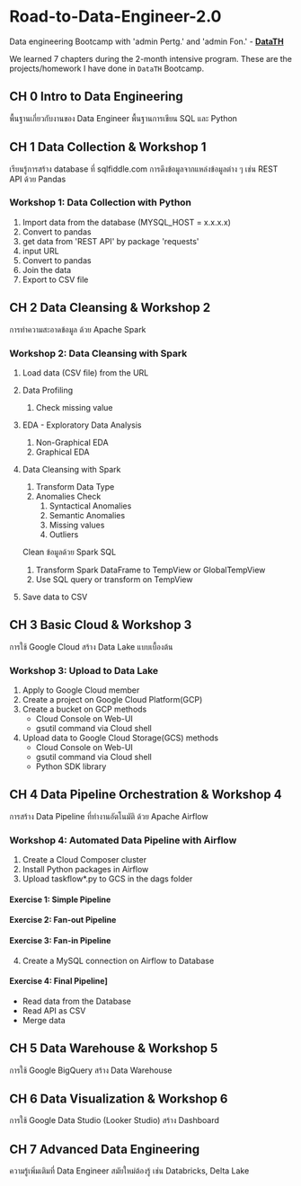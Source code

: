 # Road-to-Data-Engineer-2.0

Data engineering Bootcamp with 'admin Pertg.' and 'admin Fon.' - **[DataTH](https://school.datath.com/)**

We learned 7 chapters during the 2-month intensive program. These are the projects/homework I have done in `DataTH` Bootcamp.

## CH 0 Intro to Data Engineering
พื้นฐานเกี่ยวกับงานของ Data Engineer
พื้นฐานการเขียน SQL และ Python
  
## CH 1 Data Collection & Workshop 1
เรียนรู้การสร้าง database ที่ sqlfiddle.com 
การดึงข้อมูลจากแหล่งข้อมูลต่าง ๆ เช่น REST API ด้วย Pandas 
### Workshop 1: Data Collection with Python 
1. Import data from the database (MYSQL_HOST = x.x.x.x) 
2. Convert to pandas 
3. get data from 'REST API' by package 'requests' 
4. input URL 
5. Convert to pandas 
6. Join the data 
7. Export to CSV file
    
## CH 2 Data Cleansing & Workshop 2
การทำความสะอาดข้อมูล ด้วย Apache Spark 
### Workshop 2: Data Cleansing with Spark 
1. Load data (CSV file) from the URL 
2. Data Profiling
    1. Check missing value
3. EDA - Exploratory Data Analysis
    1. Non-Graphical EDA
    2. Graphical EDA
4. Data Cleansing with Spark
    1. Transform Data Type
    2. Anomalies Check
       1. Syntactical Anomalies 
       2. Semantic Anomalies 
       3. Missing values 
       4. Outliers

    Clean ข้อมูลด้วย Spark SQL
   1. Transform Spark DataFrame to TempView or GlobalTempView
   2. Use SQL query or transform on TempView
6. Save data to CSV

## CH 3 Basic Cloud & Workshop 3
การใช้ Google Cloud สร้าง Data Lake แบบเบื้องต้น
### Workshop 3: Upload to Data Lake
1. Apply to Google Cloud member
2. Create a project on Google Cloud Platform(GCP)
3. Create a bucket on GCP methods
     + Cloud Console on Web-UI
     + gsutil command via Cloud shell
4. Upload data to Google Cloud Storage(GCS) methods
    + Cloud Console on Web-UI
    + gsutil command via Cloud shell
    + Python SDK library
## CH 4 Data Pipeline Orchestration & Workshop 4
การสร้าง Data Pipeline ที่ทำงานอัตโนมัติ ด้วย Apache Airflow
### Workshop 4: Automated Data Pipeline with Airflow
1. Create a Cloud Composer cluster
2. Install Python packages in Airflow
3. Upload taskflow*.py to GCS in the dags folder
#### Exercise 1: Simple Pipeline
#### Exercise 2: Fan-out Pipeline
#### Exercise 3: Fan-in Pipeline
4. Create a MySQL connection on Airflow to Database
#### Exercise 4: Final Pipeline]
- Read data from the Database
- Read API as CSV
- Merge data
  
## CH 5 Data Warehouse & Workshop 5
การใช้ Google BigQuery สร้าง Data Warehouse
  
## CH 6 Data Visualization & Workshop 6
การใช้ Google Data Studio (Looker Studio) สร้าง Dashboard
  
## CH 7 Advanced Data Engineering
ความรู้เพิ่มเติมที่ Data Engineer สมัยใหม่ต้องรู้ เช่น Databricks, Delta Lake

